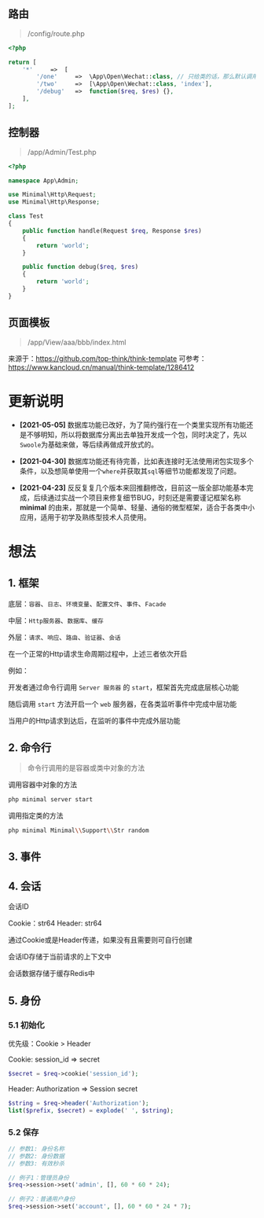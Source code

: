 ## 路由
> /config/route.php
```php
<?php

return [
    '*'     =>  [
        '/one'     =>  \App\Open\Wechat::class, // 只给类的话，那么默认调用该类的 handle 方法
        '/two'     =>  [\App\Open\Wechat::class, 'index'],
        '/debug'   =>  function($req, $res) {},
    ],
];
```

## 控制器
> /app/Admin/Test.php

```php
<?php

namespace App\Admin;

use Minimal\Http\Request;
use Minimal\Http\Response;

class Test
{
    public function handle(Request $req, Response $res)
    {
        return 'world';
    }

    public function debug($req, $res)
    {
        return 'world';
    }
}
```

## 页面模板
> /app/View/aaa/bbb/index.html

来源于：https://github.com/top-think/think-template
可参考：https://www.kancloud.cn/manual/think-template/1286412

# 更新说明

+ **[2021-05-05]** 数据库功能已改好，为了简约强行在一个类里实现所有功能还是不够明知，所以将数据库分离出去单独开发成一个包，同时决定了，先以`Swoole`为基础来做，等后续再做成开放式的。

+ **[2021-04-30]** 数据库功能还有待完善，比如表连接时无法使用闭包实现多个条件，以及想简单使用一个`where`并获取其`sql`等细节功能都发现了问题。

+ **[2021-04-23]** 反反复复几个版本来回推翻修改，目前这一版全部功能基本完成，后续通过实战一个项目来修复细节BUG，时刻还是需要谨记框架名称 **minimal** 的由来，那就是一个简单、轻量、通俗的微型框架，适合于各类中小应用，适用于初学及熟练型技术人员使用。


# 想法

## 1. 框架

底层：`容器`、`日志`、`环境变量`、`配置文件`、`事件`、`Facade`

中层：`Http服务器`、`数据库`、`缓存`

外层：`请求`、`响应`、`路由`、`验证器`、`会话`

在一个正常的Http请求生命周期过程中，上述三者依次开启

例如：

开发者通过命令行调用 `Server 服务器` 的 `start`，框架首先完成底层核心功能

随后调用 `start` 方法开启一个 `web` 服务器，在各类监听事件中完成中层功能

当用户的Http请求到达后，在监听的事件中完成外层功能

## 2. 命令行

> 命令行调用的是容器或类中对象的方法

调用容器中对象的方法

```bash
php minimal server start
```

调用指定类的方法
```bash
php minimal Minimal\\Support\\Str random
```

## 3. 事件

## 4. 会话

会话ID

Cookie：str64
Header: str64

通过Cookie或是Header传递，如果没有且需要则可自行创建

会话ID存储于当前请求的上下文中

会话数据存储于缓存Redis中

## 5. 身份

### 5.1 初始化

优先级：Cookie > Header

Cookie: session_id => secret
```php
$secret = $req->cookie('session_id');
```
Header: Authorization => Session secret
```php
$string = $req->header('Authorization');
list($prefix, $secret) = explode(' ', $string);
```

### 5.2 保存

```php
// 参数1: 身份名称
// 参数2: 身份数据
// 参数3: 有效秒杀

// 例子1：管理员身份
$req->session->set('admin', [], 60 * 60 * 24);

// 例子2：普通用户身份
$req->session->set('account', [], 60 * 60 * 24 * 7);
```